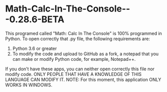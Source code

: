 # Math-Calc-In-The-Console---0.28.6-BETA
This programed called "Math: Calc In The Console" is 100% programmed in Python. To open correctly that .py file, the following requirements are:
1. Python 3.6 or greater
2. To modify the code and upload to GitHub as a fork, a notepad that you can make or modify Python code, for example, Notepad++.

If you don't have these apps, you can neither open correctly this file nor modify code.
ONLY PEOPLE THAT HAVE A KNOWLEDGE OF THIS LANGUAGE CAN MODIFY IT.
NOTE: For this moment, this application ONLY WORKS IN WINDOWS.
